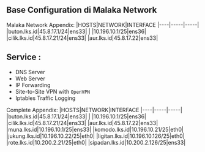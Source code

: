 ## Base Configuration di Malaka Network
Malaka Network Appendix:
|HOSTS|NETWORK|INTERFACE
|----|-----|-----|
|buton.lks.id|45.8.17.1/24|ens33|
|           |10.196.10.1/25|ens36|
|cilik.lks.id|45.8.17.21/24|ens33|
|aur.lks.id|45.8.17.22|ens33|

## Service :
- DNS Server
- Web Server
- IP Forwarding
- Site-to-Site VPN with `OpenVPN`
- Iptables Traffic Logging

Complete Appendix:
|HOSTS|NETWORK|INTERFACE
|----|-----|-----|
|buton.lks.id|45.8.17.1/24|ens33|
|           |10.196.10.1/25|ens36|
|cilik.lks.id|45.8.17.21/24|ens33|
|aur.lks.id|45.8.17.22|ens33|
|muna.lks.id|10.196.10.1/25|ens33|
|komodo.lks.id|10.196.10.21/25|eth0|
|jukung.lks.id|10.196.10.22/25|eth0|
|ligitan.lks.id|10.196.10.126/25|eth0|
|rote.lks.id|10.200.2.21/25|eth0|
|sipadan.lks.id|10.200.2.126/25|ens33|
